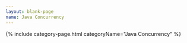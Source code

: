 ```yaml
---
layout: blank-page
name: Java Concurrency
---
```

{% include category-page.html categoryName="Java Concurrency" %}